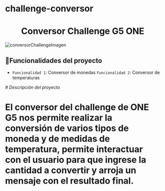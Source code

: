 # challenge-conversor
<h1 align="center"> Conversor Challenge G5 ONE </h1>

![conversorChallengeImagen](https://github.com/AdminVishinx/challenge-conversor/assets/111393705/9748b8b7-8633-44c2-88ed-bfa31d661953)

## :hammer:Funcionalidades del proyecto

- `Funcionalidad 1`: Conversor de monedas `Funcionalidad 2`: Conversor de temperaturas

<em> # Descripción del proyecto </em>

# El conversor del challenge de ONE G5 nos permite realizar la conversión de varios tipos de moneda y de medidas de temperatura, permite interactuar con el usuario para que ingrese la cantidad a convertir y arroja un mensaje con el resultado final.
